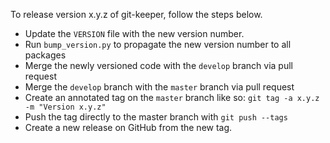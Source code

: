 To release version x.y.z of git-keeper, follow the steps below.

* Update the `VERSION` file with the new version number.
* Run `bump_version.py` to propagate the new version number to all
  packages
* Merge the newly versioned code with the `develop` branch via pull
  request
* Merge the `develop` branch with the `master` branch via pull request
* Create an annotated tag on the `master` branch like so:
  `git tag -a x.y.z -m "Version x.y.z"`
* Push the tag directly to the master branch with `git push --tags`
* Create a new release on GitHub from the new tag.
